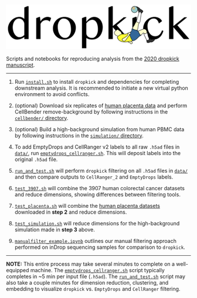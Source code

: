 ![Alt text](data/dropkick_logo.png)

Scripts and notebooks for reproducing analysis from the [2020 dropkick manuscript](https://doi.org/10.1101/2020.10.08.332288).

---

1. Run [`install.sh`](install.sh) to install `dropkick` and dependencies for completing downstream analysis. It is recommended to initiate a new virtual python environment to avoid conflicts.

2. (optional) Download six replicates of [human placenta data](https://www.nature.com/articles/s41586-018-0698-6) and perform CellBender remove-background by following instructions in the [`cellbender/` directory](cellbender/).

3. (optional) Build a high-background simulation from human PBMC data by following instructions in the [`simulation/` directory](simulation/).

4. To add EmptyDrops and CellRanger v2 labels to all raw `.h5ad` files in [`data/`](data/), run [`emptydrops_cellranger.sh`](emptydrops_cellranger.sh). This will deposit labels into the original `.h5ad` file.

5. [`run_and_test.sh`](run_and_test.sh) will perform `dropkick` filtering on all `.h5ad` files in [`data/`](data/) and then compare outputs to `CellRanger_2` and `EmptyDrops` labels.

6. [`test_3907.sh`](test_3907.sh) will combine the 3907 human colorectal cancer datasets and reduce dimensions, showing differences between filtering tools.

7. [`test_placenta.sh`](test_placenta.sh) will combine the [human placenta datasets](https://www.nature.com/articles/s41586-018-0698-6) downloaded in **step 2** and reduce dimensions.

8. [`test_simulation.sh`](test_simulation.sh) will reduce dimensions for the high-background simulation made in **step 3** above.

9. [`manualfilter_example.ipynb`](manualfilter_example.ipynb) outlines our manual filtering approach performed on inDrop sequencing samples for comparison to `dropkick`.

---

**NOTE:** This entire process may take several minutes to complete on a well-equipped machine. The [`emptydrops_cellranger.sh`](emptydrops_cellranger.sh) script typically completes in ~5 min per input file (`.h5ad`). The [`run_and_test.sh`](run_and_test.sh) script may also take a couple minutes for dimension reduction, clustering, and embedding to visualize `dropkick` vs. `EmptyDrops` and `CellRanger` filtering.

